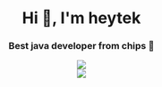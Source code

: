 <h1 align="center">Hi 👋, I'm heytek</h1>
<h3 align="center">Best java developer from chips 🍟</h3>

<div align='center'>
  <img src="https://lanyard.cnrad.dev/api/303560706211708929?bg=1f1f1f&borderRadius=10px&animated=false" />  
</div>

<div align='center'>
  <img src="https://readme-typing-svg.herokuapp.com?color=F7F7F7&center=true&lines=If+you+have+any+questions+DM+me!" />  
</div>

